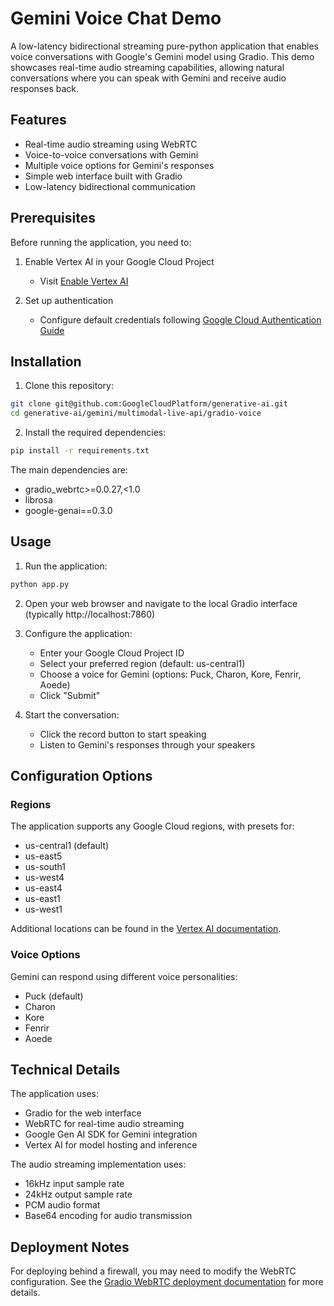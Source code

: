 # Gemini Voice Chat Demo

A low-latency bidirectional streaming pure-python application that enables voice conversations with Google's Gemini model using Gradio. This demo showcases real-time audio streaming capabilities, allowing natural conversations where you can speak with Gemini and receive audio responses back.

## Features

- Real-time audio streaming using WebRTC
- Voice-to-voice conversations with Gemini
- Multiple voice options for Gemini's responses
- Simple web interface built with Gradio
- Low-latency bidirectional communication

## Prerequisites

Before running the application, you need to:

1. Enable Vertex AI in your Google Cloud Project
   - Visit [Enable Vertex AI](https://console.cloud.google.com/flows/enableapi?apiid=aiplatform.googleapis.com)

2. Set up authentication
   - Configure default credentials following [Google Cloud Authentication Guide](https://cloud.google.com/docs/authentication/provide-credentials-adc#how-to)

## Installation

1. Clone this repository:
```bash
git clone git@github.com:GoogleCloudPlatform/generative-ai.git
cd generative-ai/gemini/multimodal-live-api/gradio-voice
```

2. Install the required dependencies:
```bash
pip install -r requirements.txt
```

The main dependencies are:
- gradio_webrtc>=0.0.27,<1.0
- librosa
- google-genai==0.3.0

## Usage

1. Run the application:
```bash
python app.py
```

2. Open your web browser and navigate to the local Gradio interface (typically http://localhost:7860)

3. Configure the application:
   - Enter your Google Cloud Project ID
   - Select your preferred region (default: us-central1)
   - Choose a voice for Gemini (options: Puck, Charon, Kore, Fenrir, Aoede)
   - Click "Submit"

4. Start the conversation:
   - Click the record button to start speaking
   - Listen to Gemini's responses through your speakers

## Configuration Options

### Regions
The application supports any Google Cloud regions, with presets for:
- us-central1 (default)
- us-east5
- us-south1
- us-west4
- us-east4
- us-east1
- us-west1

Additional locations can be found in the [Vertex AI documentation](https://cloud.google.com/vertex-ai/generative-ai/docs/learn/locations#united-states).

### Voice Options
Gemini can respond using different voice personalities:
- Puck (default)
- Charon
- Kore
- Fenrir
- Aoede

## Technical Details

The application uses:
- Gradio for the web interface
- WebRTC for real-time audio streaming
- Google Gen AI SDK for Gemini integration
- Vertex AI for model hosting and inference

The audio streaming implementation uses:
- 16kHz input sample rate
- 24kHz output sample rate
- PCM audio format
- Base64 encoding for audio transmission

## Deployment Notes

For deploying behind a firewall, you may need to modify the WebRTC configuration. See the [Gradio WebRTC deployment documentation](https://freddyaboulton.github.io/gradio-webrtc/deployment/) for more details.
